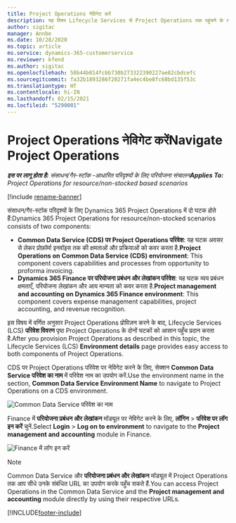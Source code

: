 ```yaml
---
title: Project Operations नेविगेट करें
description: यह विषय Lifecycle Services से Project Operations तक पहुंचने के तरीके के बारे में जानकारी प्रदान करता है.
author: sigitac
manager: Annbe
ms.date: 10/28/2020
ms.topic: article
ms.service: dynamics-365-customerservice
ms.reviewer: kfend
ms.author: sigitac
ms.openlocfilehash: 50b44b014fcbb730b273322390227ae82cbdcefc
ms.sourcegitcommit: fa32b1893286f20271fa4ec4be8fc68bd135f53c
ms.translationtype: HT
ms.contentlocale: hi-IN
ms.lasthandoff: 02/15/2021
ms.locfileid: "5290001"
---
```

# <a name="navigate-project-operations"></a><span data-ttu-id="cbaf0-103">Project Operations नेविगेट करें</span><span class="sxs-lookup"><span data-stu-id="cbaf0-103">Navigate Project Operations</span></span>

<span data-ttu-id="cbaf0-104">_**इस पर लागू होता है:** संसाधन/गैर-स्टॉक -आधारित परिदृश्यों के लिए परियोजना संचालन_</span><span class="sxs-lookup"><span data-stu-id="cbaf0-104">_**Applies To:** Project Operations for resource/non-stocked based scenarios_</span></span>

[!include [rename-banner](~/includes/cc-data-platform-banner.md)]

<span data-ttu-id="cbaf0-105">संसाधन/गैर-स्टॉक परिदृश्यों के लिए Dynamics 365 Project Operations में दो घटक होते हैं:</span><span class="sxs-lookup"><span data-stu-id="cbaf0-105">Dynamics 365 Project Operations for resource/non-stocked scenarios consists of two components:</span></span> 

 - <span data-ttu-id="cbaf0-106">**Common Data Service (CDS) पर Project Operations परिवेश**: यह घटक अवसर से लेकर प्रोफ़ॉर्मा इनवॉइस तक की क्षमताओं और प्रक्रियाओं को कवर करता है.</span><span class="sxs-lookup"><span data-stu-id="cbaf0-106">**Project Operations on Common Data Service (CDS) environment**: This component covers capabilities and processes from opportunity to proforma invoicing.</span></span> 
 - <span data-ttu-id="cbaf0-107">**Dynamics 365 Finance पर परियोजना प्रबंधन और लेखांकन परिवेश**: यह घटक व्यय प्रबंधन क्षमताएँ, परियोजना लेखांकन और आय मान्यता को कवर करता है.</span><span class="sxs-lookup"><span data-stu-id="cbaf0-107">**Project management and accounting on Dynamics 365 Finance environment**: This component covers expense management capabilities, project accounting, and revenue recognition.</span></span> 

<span data-ttu-id="cbaf0-108">इस विषय में वर्णित अनुसार Project Operations प्रोविज़न करने के बाद, Lifecycle Services (LCS) **परिवेश विवरण** पृष्ठ Project Operations के दोनों घटकों को आसान पहुँच प्रदान करता है.</span><span class="sxs-lookup"><span data-stu-id="cbaf0-108">After you provision Project Operations as described in this topic, the Lifecycle Services (LCS) **Environment details** page provides easy access to both components of Project Operations.</span></span>  

<span data-ttu-id="cbaf0-109">CDS पर Project Operations परिवेश पर नेविगेट करने के लिए, सेक्शन **Common Data Service परिवेश का नाम** में परिवेश नाम का उपयोग करें.</span><span class="sxs-lookup"><span data-stu-id="cbaf0-109">Use the environment name in the section, **Common Data Service Environment Name** to navigate to Project Operations on a CDS environment.</span></span> 

  ![Common Data Service परिवेश का नाम](./media/environment-name.PNG)

<span data-ttu-id="cbaf0-111">Finance में **परियोजना प्रबंधन और लेखांकन** मॉड्यूल पर नेविगेट करने के लिए, **लॉगिन** > **परिवेश पर लॉग इन करें** चुनें.</span><span class="sxs-lookup"><span data-stu-id="cbaf0-111">Select **Login** > **Log on to environment** to navigate to the **Project management and accounting** module in Finance.</span></span>  

   ![Finance में लॉग इन करें](./media/environment-login.PNG)

> [!NOTE]
> <span data-ttu-id="cbaf0-113">Common Data Service और **परियोजना प्रबंधन और लेखांकन** मॉड्यूल में Project Operations तक आप सीधे उनके संबंधित URL का उपयोग करके पहुँच सकते हैं.</span><span class="sxs-lookup"><span data-stu-id="cbaf0-113">You can access Project Operations in the Common Data Service and the **Project management and accounting** module directly by using their respective URLs.</span></span> 


[!INCLUDE[footer-include](../includes/footer-banner.md)]
